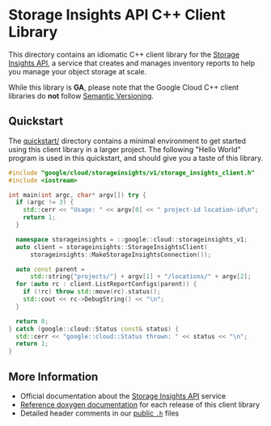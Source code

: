 # Storage Insights API C++ Client Library

This directory contains an idiomatic C++ client library for the
[Storage Insights API][cloud-service-docs], a service that creates and manages
inventory reports to help you manage your object storage at scale.

While this library is **GA**, please note that the Google Cloud C++ client
libraries do **not** follow [Semantic Versioning](https://semver.org/).

## Quickstart

The [quickstart/](quickstart/README.md) directory contains a minimal environment
to get started using this client library in a larger project. The following
"Hello World" program is used in this quickstart, and should give you a taste of
this library.

<!-- inject-quickstart-start -->

```cc
#include "google/cloud/storageinsights/v1/storage_insights_client.h"
#include <iostream>

int main(int argc, char* argv[]) try {
  if (argc != 3) {
    std::cerr << "Usage: " << argv[0] << " project-id location-id\n";
    return 1;
  }

  namespace storageinsights = ::google::cloud::storageinsights_v1;
  auto client = storageinsights::StorageInsightsClient(
      storageinsights::MakeStorageInsightsConnection());

  auto const parent =
      std::string{"projects/"} + argv[1] + "/locations/" + argv[2];
  for (auto rc : client.ListReportConfigs(parent)) {
    if (!rc) throw std::move(rc).status();
    std::cout << rc->DebugString() << "\n";
  }

  return 0;
} catch (google::cloud::Status const& status) {
  std::cerr << "google::cloud::Status thrown: " << status << "\n";
  return 1;
}
```

<!-- inject-quickstart-end -->

## More Information

- Official documentation about the [Storage Insights API][cloud-service-docs] service
- [Reference doxygen documentation][doxygen-link] for each release of this
  client library
- Detailed header comments in our [public `.h`][source-link] files

[cloud-service-docs]: https://cloud.google.com/storage/docs/insights/inventory-reports
[doxygen-link]: https://cloud.google.com/cpp/docs/reference/storageinsights/latest/
[source-link]: https://github.com/googleapis/google-cloud-cpp/tree/main/google/cloud/storageinsights

